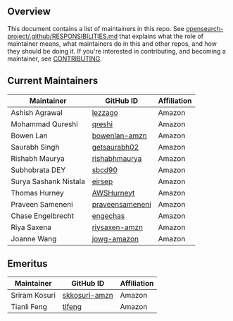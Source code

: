 ## Overview

This document contains a list of maintainers in this repo. See [opensearch-project/.github/RESPONSIBILITIES.md](https://github.com/opensearch-project/.github/blob/main/RESPONSIBILITIES.md#maintainer-responsibilities) that explains what the role of maintainer means, what maintainers do in this and other repos, and how they should be doing it. If you're interested in contributing, and becoming a maintainer, see [CONTRIBUTING](CONTRIBUTING.md).

## Current Maintainers

| Maintainer            | GitHub ID                                             | Affiliation |
|-----------------------|-------------------------------------------------------|-------------|
| Ashish Agrawal        | [lezzago](https://github.com/lezzago)                 | Amazon      |
| Mohammad Qureshi      | [qreshi](https://github.com/qreshi)                   | Amazon      |
| Bowen Lan             | [bowenlan-amzn](https://github.com/bowenlan-amzn)     | Amazon      |
| Saurabh Singh         | [getsaurabh02](https://github.com/getsaurabh02)       | Amazon      |
| Rishabh Maurya        | [rishabhmaurya](https://github.com/rishabhmaurya)     | Amazon      |
| Subhobrata DEY        | [sbcd90](https://github.com/sbcd90)                   | Amazon      |
| Surya Sashank Nistala | [eirsep](https://github.com/eirsep)                   | Amazon      |
| Thomas Hurney         | [AWSHurneyt](https://github.com/AWSHurneyt)           | Amazon      |
| Praveen Sameneni      | [praveensameneni](https://github.com/praveensameneni) | Amazon      |
| Chase Engelbrecht     | [engechas](https://github.com/engechas)               | Amazon      |
| Riya Saxena           | [riysaxen-amzn](https://github.com/riysaxen-amzn)     | Amazon    |
| Joanne Wang           | [jowg-amazon](https://github.com/jowg-amazon)         | Amazon    |

## Emeritus

| Maintainer              | GitHub ID                                   | Affiliation |
|-------------------------|---------------------------------------------| ----------- |
| Sriram Kosuri    | [skkosuri-amzn](https://github.com/skkosuri-amzn) | Amazon      |
| Tianli Feng      | [tlfeng](https://github.com/tlfeng)               | Amazon      |
